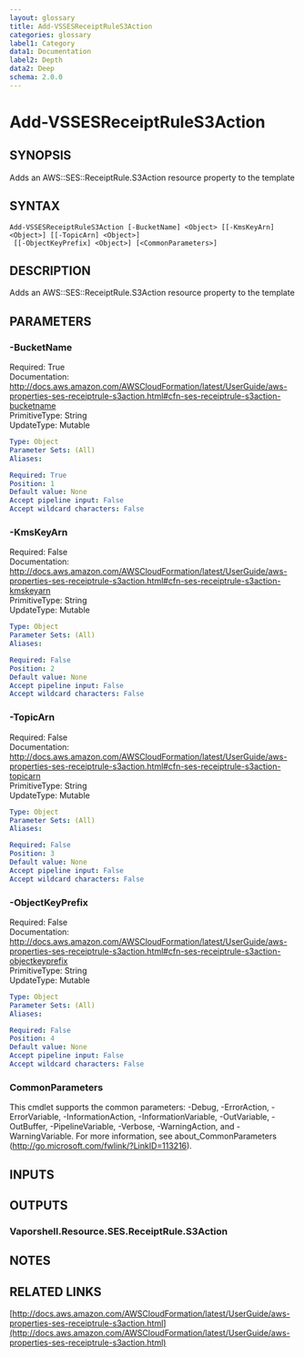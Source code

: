 ```yaml
---
layout: glossary
title: Add-VSSESReceiptRuleS3Action
categories: glossary
label1: Category
data1: Documentation
label2: Depth
data2: Deep
schema: 2.0.0
---
```


# Add-VSSESReceiptRuleS3Action

## SYNOPSIS
Adds an AWS::SES::ReceiptRule.S3Action resource property to the template

## SYNTAX

```
Add-VSSESReceiptRuleS3Action [-BucketName] <Object> [[-KmsKeyArn] <Object>] [[-TopicArn] <Object>]
 [[-ObjectKeyPrefix] <Object>] [<CommonParameters>]
```

## DESCRIPTION
Adds an AWS::SES::ReceiptRule.S3Action resource property to the template

## PARAMETERS

### -BucketName
Required: True    
Documentation: http://docs.aws.amazon.com/AWSCloudFormation/latest/UserGuide/aws-properties-ses-receiptrule-s3action.html#cfn-ses-receiptrule-s3action-bucketname    
PrimitiveType: String    
UpdateType: Mutable

```yaml
Type: Object
Parameter Sets: (All)
Aliases:

Required: True
Position: 1
Default value: None
Accept pipeline input: False
Accept wildcard characters: False
```

### -KmsKeyArn
Required: False    
Documentation: http://docs.aws.amazon.com/AWSCloudFormation/latest/UserGuide/aws-properties-ses-receiptrule-s3action.html#cfn-ses-receiptrule-s3action-kmskeyarn    
PrimitiveType: String    
UpdateType: Mutable

```yaml
Type: Object
Parameter Sets: (All)
Aliases:

Required: False
Position: 2
Default value: None
Accept pipeline input: False
Accept wildcard characters: False
```

### -TopicArn
Required: False    
Documentation: http://docs.aws.amazon.com/AWSCloudFormation/latest/UserGuide/aws-properties-ses-receiptrule-s3action.html#cfn-ses-receiptrule-s3action-topicarn    
PrimitiveType: String    
UpdateType: Mutable

```yaml
Type: Object
Parameter Sets: (All)
Aliases:

Required: False
Position: 3
Default value: None
Accept pipeline input: False
Accept wildcard characters: False
```

### -ObjectKeyPrefix
Required: False    
Documentation: http://docs.aws.amazon.com/AWSCloudFormation/latest/UserGuide/aws-properties-ses-receiptrule-s3action.html#cfn-ses-receiptrule-s3action-objectkeyprefix    
PrimitiveType: String    
UpdateType: Mutable

```yaml
Type: Object
Parameter Sets: (All)
Aliases:

Required: False
Position: 4
Default value: None
Accept pipeline input: False
Accept wildcard characters: False
```

### CommonParameters
This cmdlet supports the common parameters: -Debug, -ErrorAction, -ErrorVariable, -InformationAction, -InformationVariable, -OutVariable, -OutBuffer, -PipelineVariable, -Verbose, -WarningAction, and -WarningVariable.
For more information, see about_CommonParameters (http://go.microsoft.com/fwlink/?LinkID=113216).

## INPUTS

## OUTPUTS

### Vaporshell.Resource.SES.ReceiptRule.S3Action

## NOTES

## RELATED LINKS

[http://docs.aws.amazon.com/AWSCloudFormation/latest/UserGuide/aws-properties-ses-receiptrule-s3action.html](http://docs.aws.amazon.com/AWSCloudFormation/latest/UserGuide/aws-properties-ses-receiptrule-s3action.html)

